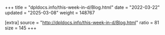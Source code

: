 +++
title = "dpldocs.info/this-week-in-d/Blog.html"
date = "2022-03-22"
updated = "2025-03-08"
weight = 148767

[extra]
source = "http://dpldocs.info/this-week-in-d/Blog.html"
ratio = 81
size = 145
+++
